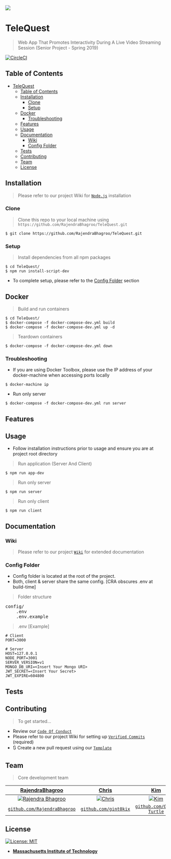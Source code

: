 <img src="https://i.imgur.com/Ee9s1Xx.png" />

# TeleQuest

> Web App That Promotes Interactivity During A Live Video Streaming Session (Senior Project - Spring 2019)

[![CircleCI](https://circleci.com/gh/RajendraBhagroo/TeleQuest/tree/master.svg?style=svg)](https://circleci.com/gh/RajendraBhagroo/TeleQuest/tree/master)

## Table of Contents

- [TeleQuest](#telequest)
  - [Table of Contents](#table-of-contents)
  - [Installation](#installation)
    - [Clone](#clone)
    - [Setup](#setup)
  - [Docker](#docker)
    - [Troubleshooting](#troubleshooting)
  - [Features](#features)
  - [Usage](#usage)
  - [Documentation](#documentation)
    - [Wiki](#wiki)
    - [Config Folder](#config-folder)
  - [Tests](#tests)
  - [Contributing](#contributing)
  - [Team](#team)
  - [License](#license)

## Installation

> Please refer to our project Wiki for <a href="https://github.com/RajendraBhagroo/TeleQuest/wiki/1.-Installing-Node.js" target="_blank">`Node.js`</a> installation

### Clone

> Clone this repo to your local machine using `https://github.com/RajendraBhagroo/TeleQuest.git`

```shell
$ git clone https://github.com/RajendraBhagroo/TeleQuest.git
```


### Setup

> Install dependencies from all npm packages 

```shell
$ cd TeleQuest/ 
$ npm run install-script-dev
```

- To complete setup, please refer to the [Config Folder](#config-folder) section

## Docker
> Build and run containers

```shell
$ cd TeleQuest/
$ docker-compose -f docker-compose-dev.yml build
$ docker-compose -f docker-compose-dev.yml up -d
```

> Teardown containers

```shell
$ docker-compose -f docker-compose-dev.yml down
```

### Troubleshooting

- If you are using Docker Toolbox, please use the IP address of your docker-machine when accessing ports locally

```shell
$ docker-machine ip
```

- Run only server

```shell
$ docker-compose -f docker-compose-dev.yml run server
```

## Features

## Usage

* Follow installation instructions prior to usage and ensure you are at project root directory

> Run application (Server And Client)

```shell
$ npm run app-dev
```

> Run only server

```shell
$ npm run server
```

> Run only client

```shell
$ npm run client
```


## Documentation

### Wiki

> Please refer to our project <a href="https://github.com/RajendraBhagroo/TeleQuest/wiki" target="_blank">`Wiki`</a> for extended documentation

### Config Folder

- Config folder is located at the root of the project. 
- Both, client & server share the same config. [CRA obscures .env at build-time]

> Folder structure

<pre>
config/
    .env
    .env.example
</pre>

> .env [Example]

```dosini
# Client
PORT=3000

# Server
HOST=127.0.0.1
NODE_PORT=3001
SERVER_VERSION=v1
MONGO_DB_URI=<Insert Your Mongo URI>
JWT_SECRET=<Insert Your Secret>
JWT_EXPIRE=604800
```

## Tests

## Contributing

> To get started...
- Review our <a href="https://github.com/RajendraBhagroo/TeleQuest/blob/master/.github/CONTRIBUTOR/CODE_OF_CONDUCT.md" target="_blank">`Code Of Conduct`</a>
- Please refer to our project Wiki for setting up <a href="https://github.com/RajendraBhagroo/TeleQuest/wiki/2.-Setting-Up-Verified-Commits" target="_blank">`Verified Commits`</a> (required)
- 🔃 Create a new pull request using our <a href="https://github.com/RajendraBhagroo/TeleQuest/blob/master/.github/CONTRIBUTOR/feature_request.md" target="_blank">`Template`</a>


## Team

> Core development team

|                <a href="https://github.com/RajendraBhagroo" target="_blank">**RajendraBhagroo**</a>                |       <a href="https://github.com/gint0kix" target="_blank">**Chris**</a>       |         <a href="https://github.com/Gold-Turtle" target="_blank">**Kim**</a>          |
| :----------------------------------------------------------------------------------------------------------------: | :-----------------------------------------------------------------------------: | :-----------------------------------------------------------------------------------: |
| [![Rajendra Bhagroo](https://avatars1.githubusercontent.com/u/18294827?s=200)](https://github.com/RajendraBhagroo) |                  [![Chris](LINK)](https://github.com/gint0kix)                  |                    [![Kim](LINK)](https://github.com/Gold-Turtle)                     |
|           <a href="https://github.com/RajendraBhagroo" target="_blank">`github.com/RajendraBhagroo`</a>            | <a href="https://github.com/gint0kix" target="_blank">`github.com/gint0kix`</a> | <a href="https://github.com/Gold-Turtle" target="_blank">`github.com/Gold-Turtle`</a> |

## License

[![License: MIT](https://img.shields.io/badge/License-MIT-brightgreen.svg)](https://opensource.org/licenses/MIT)

- **[Massachusetts Institute of Technology](http://opensource.org/licenses/MIT)**
